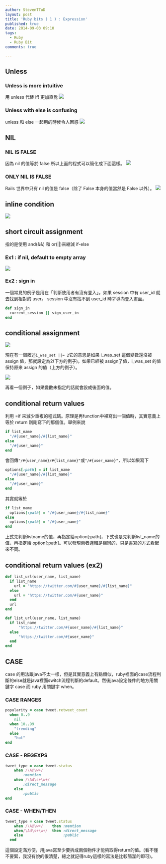 ```yaml
---
author: StevenTTuD
layout: post
title: 'Ruby bits ( 1 ) : Expression'
published: true
date: 2014-09-03 09:10
tags:
  - Ruby
  - Ruby Bit
comments: true

---
```

## Unless

### Unless is more intuitive
用 unless 代替 if! 更加直覺
![](https://lh6.googleusercontent.com/-5bBGYT1k2-A/VJ6nejJKOhI/AAAAAAAADSo/1-o4flu-7Ys/w1753-h923-no/Screen%2BShot%2B2014-12-27%2Bat%2B20.21.26.png)

### Unless with else is confusing
unless 和 else 一起用的時候令人困惑
![](https://lh6.googleusercontent.com/-5bBGYT1k2-A/VJ6nejJKOhI/AAAAAAAADSo/1-o4flu-7Ys/w1753-h923-no/Screen%2BShot%2B2014-12-27%2Bat%2B20.21.26.png)

## NIL
### NIL IS FALSE
因為 nil 的值等於 false 所以上面的程式可以簡化成下面這樣。
![](https://lh5.googleusercontent.com/-d-D-pBa2YDg/VJ6nep0yXhI/AAAAAAAADS0/0Xxjj3Nio6s/w1755-h913-no/Screen%2BShot%2B2014-12-27%2Bat%2B20.26.07.png)

### ONLY NIL IS FALSE
Rails 世界中只有 nil 的值是 false（除了 False 本身的值當然是 False 以外）。
![](https://lh3.googleusercontent.com/-mdIOdhlh8D4/VJ6nevdeyvI/AAAAAAAADSw/1BiBgZAB4EQ/w1650-h900-no/Screen%2BShot%2B2014-12-27%2Bat%2B20.29.07.png)

## inline condition

![](https://lh5.googleusercontent.com/-6w8mJFsayEk/VJ6nfsNXD6I/AAAAAAAADS4/cCaNA4Tc9AU/w1648-h870-no/Screen%2BShot%2B2014-12-27%2Bat%2B20.33.55.png)

## short circuit assignment
指的是使用 and(&&) 和 or(||)來縮減 if-else

### Ex1 : if nil, default to empty array
![](https://lh6.googleusercontent.com/-VGNyfeQzJ9o/VJ6tympvnJI/AAAAAAAADTc/lspZVQXK6cU/w1753-h805-no/Screen%2BShot%2B2014-12-27%2Bat%2B20.47.18.png)

### Ex2 : sign in
一個常見的例子是用在「判斷使用者有沒有登入」，如果 session 中有 user_id 就去找到相對的 user。 session 中沒有找不到 user_id 時才導向登入畫面。
```ruby
def sign_in
  current_session || sign_user_in
end
```

## conditional assignment
![](https://lh5.googleusercontent.com/N9asEu-OunIOpgTfsZhXbHzp9ryQbRF2T5cYHb--Xos=w1650-h813-no)

現在有一個敘述``` i_was_set ||= 2 ```它的意思是如果 i_was_set 這個變數還沒被 assign 值，那就設定為2(下方的例子)。如果已經被 assign了值，i_was_set 的值保持原來 assign 的值（上方的例子）。

![](https://lh3.googleusercontent.com/0BVEMiPeVwoOckMffgOffI50f7cPgrCeM81PXWn74SI=w1755-h783-no)

再看一個例子，如果變數未指定的話就會設成後面的值。

## conditional return values

利用 =if 來減少重複的程式碼。原理是再function中裸寫出一個值時，其實意義上等於 return 剛剛寫下的那個值。舉例來說

```rb
if list_name
  "/#{user_name}/#{list_name}"
else
  "/#{user_name}"
end
```

會回傳```"/#{user_name}/#{list_name}"```或```"/#{user_name}"```，所以如果寫下

```ruby
options[:path] = if list_name
  "/#{user_name}/#{list_name}"
else
  "/#{user_name}"
end
```

其實就等於

```ruby
if list_name
  options[:path] = "/#{user_name}/#{list_name}"
else
  options[:path] = "/#{user_name}"
end
```

上式先判斷listname的值，再指定給option[:path]，下式也是先判斷list_name的值，再指定給 option[:path]。可以發現兩者邏輯是相同的，只是書寫的方式看起來不同。

## conditional return values (ex2)

```rb
def list_url(user_name, list_name)
  if list_name
    url = "https://twitter.com/#{user_name}/#{list_name}"
  else
    url = "https://twitter.com/#{user_name}"
  end
  url
end
```

```rb
def list_url(user_name, list_name)
  if list_name
      "https://twitter.com/#{user_name}/#{list_name}"
  else
      "https://twitter.com/#{user_name}"
  end
end
```
## CASE
case 的用法跟java不太一樣，但是其實意義上有點類似，ruby裡面的case流程判斷的else就是java裡面switch流程判斷的default。然後java設定條件的地方用關鍵字 case 而 ruby 用關鍵字 when。
### CASE RANGES

```rb
popularity = case tweet.retweet_count
  when 0..9
    nil
  when 10..99
    "trending"
  else
    "hot"
end
```

### CASE - REGEXPS
```rb
tweet_type = case tweet.status
	when /\A@\w+/
		:mention
	when /\Ad\s+\w+/
		:direct_message
	else
		:public
end
```

### CASE - WHEN/THEN
```rb
tweet_type = case tweet.status
	when /\A@\w+/    then :mention
	when/\Ad\s+\w+/  then :direct_message
	else                  :public
  end
```
這個設定滿方便，用java寫至少要拆成兩個物件才能夠取得return的值。(看不懂不要緊，我沒有說的很清楚，總之就記得ruby這樣的寫法是比較簡潔的即可)。